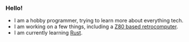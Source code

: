 ### Hello!

 - I am a hobby programmer, trying to learn more about everything tech.
 - I am working on a few things, including a [Z80 based retrocomputer](https://github.com/amberisvibin/chibi-pc80).
 - I am currently learning [Rust](https://github.com/rust-lang/rust).
 
 <!--[![Amber's DEV Profile](https://d2fltix0v2e0sb.cloudfront.net/dev-badge.svg)](https://dev.to/amberisvibin)!-->

<!--
**amberisvibin/amberisvibin** is a ✨ _special_ ✨ repository because its `README.md` (this file) appears on your GitHub profile.
!-->
